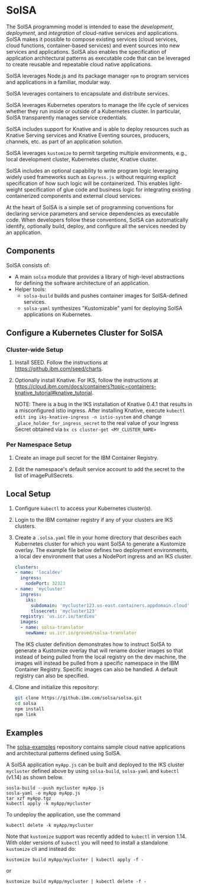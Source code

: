 # SolSA

The SolSA programming model is intended to ease the _development_, _deployment_,
and _integration_ of cloud-native services and applications.
SolSA makes it possible to compose existing services (cloud services, cloud functions,
container-based services) and event sources into new services and
applications. SolSA also enables the specification of application
architectural patterns as executable code that can be leveraged to
create reusable and repeatable cloud native applications.

SolSA leverages Node.js and its package manager `npm` to program services and
applications in a familiar, modular way.

SolSA leverages containers to encapsulate and distribute services.

SolSA leverages Kubernetes operators to manage the life cycle of services
whether they run inside or outside of a Kubernetes cluster. In particular, SolSA
transparently manages service credentials.

SolSA includes support for Knative and is able to deploy resources
such as Knative Serving services and Knative Eventing sources,
producers, channels, etc. as part of an application solution.

SolSA leverages `kustomize` to permit targeting multiple environments, e.g.,
local development cluster, Kubernetes cluster, Knative cluster.

SolSA includes an optional capability to write program logic
leveraging widely used frameworks such as `Express.js` without
requiring explicit specification of how such logic will be
containerized. This enables light-weight specification of glue
code and business logic for integrating existing containerized
components and external cloud services.

At the heart of SolSA is a simple set of programming conventions for
declaring service parameters and service dependencies as executable
code. When developers follow these conventions, SolSA can
automatically identify, optionally build, deploy, and configure all
the services needed by an application.

## Components

SolSA consists of:
- A main `solsa` module that provides a library of high-level
abstractions for defining the software architecture of an
application.
- Helper tools:
  - `solsa-build` builds and pushes container images for SolSA-defined services.
  - `solsa-yaml` synthesizes "Kustomizable" yaml for deploying SolSA
     applications on Kubernetes.

## Configure a Kubernetes Cluster for SolSA

### Cluster-wide Setup

1. Install SEED. Follow the instructions at https://github.ibm.com/seed/charts.

2. Optionally install Knative. For IKS, follow the instructions at
   https://cloud.ibm.com/docs/containers?topic=containers-knative_tutorial#knative_tutorial.

   NOTE: There is a bug in the IKS installation of Knative 0.4.1 that results in a misconfigured istio ingress.
   After installing Knative, execute `kubectl edit ing iks-knative-ingress -n istio-system` and change `_place_holder_for_ingress_secret`
   to the real value of your Ingress Secret obtained via `bx cs cluster-get <MY_CLUSTER_NAME>`

### Per Namespace Setup

1. Create an image pull secret for the IBM Container Registry.

2. Edit the namespace's default service account to add the secret to the list of
   imagePullSecrets.

## Local Setup

1. Configure `kubectl` to access your Kubernetes cluster(s).

2. Login to the IBM container registry if any of your clusters are IKS clusters.

3. Create a `.solsa.yaml` file in your home directory that describes each
   Kubernetes cluster for which you want SolSA to generate a Kustomize overlay.
   The example file below defines two deployment environments, a local dev
   environment that uses a NodePort ingress and an IKS cluster.
   ```yaml
   clusters:
   - name: 'localdev'
     ingress:
       nodePort: 32323
   - name: 'mycluster'
     ingress:
       iks:
         subdomain: 'mycluster123.us-east.containers.appdomain.cloud'
         tlssecret: 'mycluster123'
     registry: 'us.icr.io/tardieu'
     images:
     - name: solsa-translator
       newName: us.icr.io/groved/solsa-translator
   ```
   The IKS cluster definition demonstrates how to instruct SolSA to generate a
   Kustomize overlay that will rename docker images so that instead of being
   pulled from the local registry on the dev machine, the images will instead be
   pulled from a specific namespace in the IBM Container Registry. Specific
   images can also be handled. A default registry can also be specified.

4. Clone and initialize this repository:
   ```sh
   git clone https://github.ibm.com/solsa/solsa.git
   cd solsa
   npm install
   npm link
   ```

## Examples

The [solsa-examples](https://github.ibm.com/solsa/solsa-examples) repository
contains sample cloud native applications and architectural patterns defined using SolSA.

A SolSA application `myApp.js` can be built and deployed to the IKS
cluster `mycluster` defined above by using `solsa-build`, `solsa-yaml`
and `kubectl` (v1.14) as shown below.
```shell
sosla-build --push mycluster myApp.js
sosla-yaml -o myApp myApp.js
tar xzf myApp.tgz
kubectl apply -k myApp/mycluster
```
To undeploy the application, use the command
```shell
kubectl delete -k myApp/mycluster
```

Note that `kustomize` support was recently added to `kubectl` in
version 1.14.  With older versions of `kubectl` you will need to
install a standalone `kustomize` cli and instead do:
```shell
kustomize build myApp/mycluster | kubectl apply -f -
```
or
```shell
kustomize build myApp/mycluster | kubectl delete -f -
```

